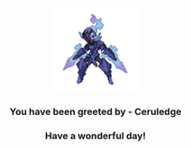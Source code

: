 <p align="center">
    <img src="https://raw.githubusercontent.com/PokeAPI/sprites/master/sprites/pokemon/937.png" width="150" height="150">
</p>
<h3 align="center">You have been greeted by - <b>Ceruledge</b></h3>
<h3 align="center">Have a wonderful day!</h3>
